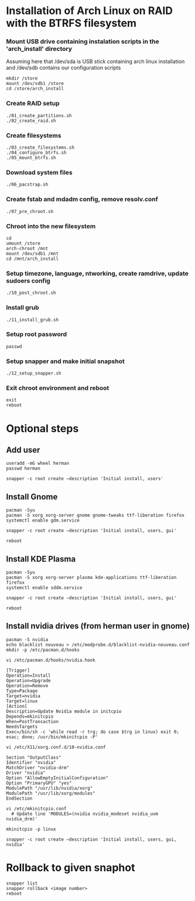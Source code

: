 # Installation of Arch Linux on RAID with the BTRFS filesystem

### Mount USB drive containing instalation scripts in the 'arch_install' directory 
Assuming here that /dev/sda is USB stick containing arch linux installation and /dev/sdb contains our configuration scripts
```
mkdir /store
mount /dev/sdb1 /store
cd /store/arch_install
```

### Create RAID setup
```
./01_create_partitions.sh
./02_create_raid.sh
```

### Create filesystems
```
./03_create_filesystems.sh
./04_configure_btrfs.sh
./05_mount_btrfs.sh
```

### Download system files
```
./06_pacstrap.sh
```

### Create fstab and mdadm config, remove resolv.conf
```
./07_pre_chroot.sh
```

### Chroot into the new filesystem
```
cd
umount /store
arch-chroot /mnt
mount /dev/sdb1 /mnt
cd /mnt/arch_install
```

### Setup timezone, language, ntworking, create ramdrive, update sudoers config
```
./10_post_chroot.sh
```

### Install grub
```
./11_install_grub.sh
```

### Setup root password
```
passwd
```

### Setup snapper and make initial snapshot
```
./12_setup_snapper.sh
```

### Exit chroot environment and reboot
```
exit
reboot
```

# Optional steps

## Add user
```
useradd -mG wheel herman
passwd herman

snapper -c root create —description 'Initial install, users'

```

## Install Gnome
```
pacman -Syu
pacman -S xorg xorg-server gnome gnome-tweaks ttf-liberation firefox
systemctl enable gdm.service

snapper -c root create —description 'Initial install, users, gui'

reboot
```

## Install KDE Plasma
```
pacman -Syu
pacman -S xorg xorg-server plasma kde-applications ttf-liberation firefox
systemctl enable sddm.service

snapper -c root create —description 'Initial install, users, gui'

reboot
```

## Install nvidia drives (from herman user in gnome)
```
pacman -S nvidia
echo blacklist nouveau > /etc/modprobe.d/blacklist-nvidia-nouveau.conf
mkdir -p /etc/pacman.d/hooks
```

```
vi /etc/pacman.d/hooks/nvidia.hook

[Trigger]
Operation=Install
Operation=Upgrade
Operation=Remove
Type=Package
Target=nvidia
Target=linux
[Action]
Description=Update Nvidia module in initcpio
Depends=mkinitcpio
When=PostTransaction
NeedsTargets
Exec=/bin/sh -c 'while read -r trg; do case $trg in linux) exit 0; esac; done; /usr/bin/mkinitcpio -P'
```

```
vi /etc/X11/xorg.conf.d/10-nvidia.conf

Section "OutputClass"
Identifier "nvidia"
MatchDriver "nvidia-drm"
Driver "nvidia"
Option "AllowEmptyInitialConfiguration"
Option "PrimaryGPU" "yes"
ModulePath "/usr/lib/nvidia/xorg"
ModulePath "/usr/lib/xorg/modules"
EndSection
```

```
vi /etc/mkinitcpio.conf
  # Update line 'MODULES=(nvidia nvidia_modeset nvidia_uvm nvidia_drm)'

mkinitcpio -p linux

snapper -c root create —description 'Initial install, users, gui, nvidia'
```

# Rollback to given snaphot

```
snapper list
snapper rollback <image number>
reboot
```

